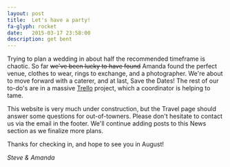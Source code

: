 ```yaml
---
layout: post
title:  Let's have a party!
fa-glyph: rocket
date:   2015-03-17 23:58:00
description: get bent
---
```


Trying to plan a wedding in about half the recommended timeframe is chaotic.
So far <strike>we've been lucky to have found</strike> Amanda found the perfect venue, clothes to wear, rings to exchange, and a photographer. We're about to move forward with a caterer, and at last, Save the Dates!
The rest of our to-do's are in a massive
<a target="_blank" href="http://blog.trello.com/say-yes-to-less-stress-using-trello-to-plan-a-wedding/">Trello</a> project, which a coordinator is helping to tame.

This website is very much under construction, but the Travel page should answer some questions for out-of-towners. Please don't hesitate to contact us via the email in the footer. We'll continue adding posts to this News section as we finalize more plans.

Thanks for checking in, and hope to see you in August!

*Steve & Amanda*
